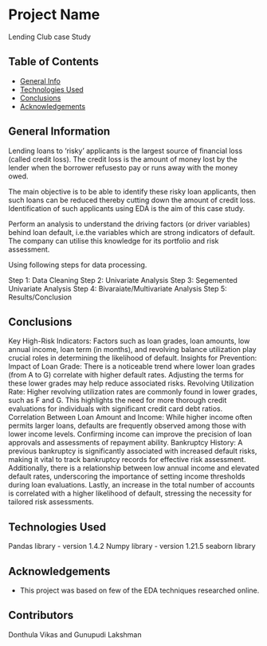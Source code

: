 # Project Name
Lending Club case Study

## Table of Contents
* [General Info](#general-information)
* [Technologies Used](#technologies-used)
* [Conclusions](#conclusions)
* [Acknowledgements](#acknowledgements)

<!-- You can include any other section that is pertinent to your problem -->

## General Information
Lending loans to ‘risky’ applicants is the largest source of financial loss (called credit loss). The credit loss is the amount of money lost by the lender when the borrower refusesto pay or runs away with the money owed.

The main objective is to be able to identify these risky loan applicants, then such loans can be reduced thereby cutting down the amount of credit loss. Identification of such applicants using EDA is the aim of this case study.

Perform an analysis to understand the driving factors (or driver variables) behind loan default, i.e.the variables which are strong indicators of default.
The company can utilise this knowledge for its portfolio and risk assessment.

Using following steps for data processing.

Step 1: Data Cleaning
Step 2: Univariate Analysis
Step 3: Segemented Univariate Analysis
Step 4: Bivaraiate/Multivariate Analysis
Step 5: Results/Conclusion
<!-- You don't have to answer all the questions - just the ones relevant to your project. -->

## Conclusions

Key High-Risk Indicators:
Factors such as loan grades, loan amounts, low annual income, loan term (in months), and revolving balance utilization play crucial roles in determining the likelihood of default.
Insights for Prevention:
Impact of Loan Grade: There is a noticeable trend where lower loan grades (from A to G) correlate with higher default rates. Adjusting the terms for these lower grades may help reduce associated risks.
Revolving Utilization Rate: Higher revolving utilization rates are commonly found in lower grades, such as F and G. This highlights the need for more thorough credit evaluations for individuals with significant credit card debt ratios.
Correlation Between Loan Amount and Income: While higher income often permits larger loans, defaults are frequently observed among those with lower income levels. Confirming income can improve the precision of loan approvals and assessments of repayment ability.
Bankruptcy History: A previous bankruptcy is significantly associated with increased default risks, making it vital to track bankruptcy records for effective risk assessment.
Additionally, there is a relationship between low annual income and elevated default rates, underscoring the importance of setting income thresholds during loan evaluations.
Lastly, an increase in the total number of accounts is correlated with a higher likelihood of default, stressing the necessity for tailored risk assessments.


<!-- You don't have to answer all the questions - just the ones relevant to your project. -->


## Technologies Used
Pandas library - version 1.4.2
Numpy library - version 1.21.5
seaborn library 

<!-- As the libraries versions keep on changing, it is recommended to mention the version of library used in this project -->

## Acknowledgements
- This project was based on few of the EDA techniques researched online.


## Contributors
Donthula Vikas and Gunupudi Lakshman

<!-- Optional -->
<!-- ## License -->
<!-- This project is open source and available under the [... License](). -->

<!-- You don't have to include all sections - just the one's relevant to your project -->
